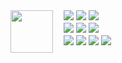 <div>
  <div><img height="68" width="68" src="https://github.com/user-attachments/assets/b17bee5c-f693-4fb2-8f62-b459f222da2e" align="left" /></div> 
  <div>
    　<img src="https://img.shields.io/badge/-Javascript-white?logo=javascript&logoColor=black" />
    <img src="https://img.shields.io/badge/-Typescript-white?logo=typescript&logoColor=black" />
    <img src="https://img.shields.io/badge/-Rust-white?logo=rust&logoColor=black" />
  </div> 
  <div>
    　<img src="https://img.shields.io/badge/-Python-white?logo=python&logoColor=black" />
    <img src="https://img.shields.io/badge/-OpenJDK-white?logo=openjdk&logoColor=black" />
    <img src="https://img.shields.io/badge/-NextJS-white?logo=next.js&logoColor=black" />
  </div>
  <div>
    　<img src="https://img.shields.io/badge/-React-white?logo=react&logoColor=black" />
    <img src="https://img.shields.io/badge/-Tailwind-white?logo=tailwind%20css&logoColor=black" />
    <img src="https://img.shields.io/badge/-Git-white?logo=git&logoColor=black" />
    <img src="https://img.shields.io/badge/-Vite-white?logo=vite&logoColor=black" /> 
  </div> 
</div>
